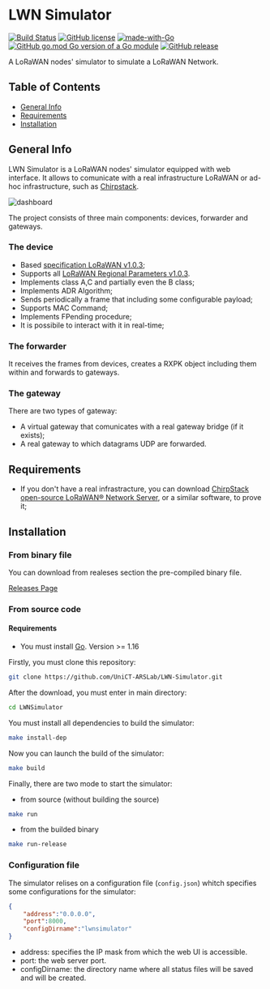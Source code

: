 # LWN Simulator
[![Build Status](https://www.travis-ci.com/UniCT-ARSLab/LWN-Simulator.svg?branch=main)](https://www.travis-ci.com/UniCT-ARSLab/LWN-Simulator)
[![GitHub license](https://img.shields.io/github/license/UniCT-ARSLab/LWN-Simulator)](https://github.com/UniCT-ARSLab/LWN-Simulator/blob/main/LICENSE.txt)
[![made-with-Go](https://img.shields.io/badge/Made%20with-Go-1f425f.svg)](https://golang.org)
[![GitHub go.mod Go version of a Go module](https://img.shields.io/github/go-mod/go-version/UniCT-ARSLab/LWN-Simulator.svg)](https://github.com/UniCT-ARSLab/LWN-Simulator)
[![GitHub release](https://img.shields.io/github/release/UniCT-ARSLab/LWN-Simulator.svg)](https://github.com/UniCT-ARSLab/LWN-Simulator/releases/)

A LoRaWAN nodes' simulator to simulate a LoRaWAN Network.

## Table of Contents
* [General Info](#general-info)
* [Requirements](#requirements)
* [Installation](#installation)

## General Info
LWN Simulator is a LoRaWAN nodes' simulator equipped with web interface. It allows to comunicate with a real infrastructure LoRaWAN or ad-hoc infrastructure, such as [Chirpstack](https://www.chirpstack.io/).

![dashboard](./readme/dashboard.png)

The project consists of three main components: devices, forwarder and gateways. 

### The device
* Based [specification LoRaWAN v1.0.3](https://lora-alliance.org/resource_hub/lorawan-specification-v1-0-3/);
* Supports all [LoRaWAN Regional Parameters v1.0.3](https://lora-alliance.org/resource_hub/lorawan-regional-parameters-v1-0-3reva/).
* Implements class A,C and partially even the B class;
* Implements ADR Algorithm;
* Sends periodically a frame that including some configurable payload;
* Supports MAC Command;
* Implements FPending procedure;
* It is possibile to interact with it in real-time;

### The forwarder
It receives the frames from devices, creates a RXPK object including them within and forwards to gateways.

### The gateway
There are two types of gateway:
* A virtual gateway that comunicates with a real gateway bridge (if it exists);
* A real gateway to which datagrams UDP are forwarded.

## Requirements
* If you don't have a real infrastracture, you can download [ChirpStack open-source LoRaWAN® Network Server](https://www.chirpstack.io/project/), or a similar software, to prove it;


## Installation

### From binary file
You can download from realeses section the pre-compiled binary file.

[Releases Page](https://github.com/UniCT-ARSLab/LWN-Simulator/releases) 

### From source code

#### Requirements
* You must install [Go](https://golang.org/ "Go website"). Version >= 1.16

Firstly, you must clone this repository:
```bash
git clone https://github.com/UniCT-ARSLab/LWN-Simulator.git
```
After the download, you must enter in main directory:

```bash
cd LWNSimulator
```
You must install all dependencies to build the simulator:
```bash
make install-dep
```
Now you can launch the build of the simulator:
```bash
make build
```

Finally, there are two mode to start the simulator:
* from source (without building the source)
```bash
make run
```
* from the builded binary
```bash
make run-release
```

### Configuration file
The simulator relises on a configuration file (`config.json`) whitch specifies some configurations for the simulator:

```json
{
    "address":"0.0.0.0",
    "port":8000,
    "configDirname":"lwnsimulator"
}
```
* address: specifies the IP mask from which the web UI is accessible.
* port: the web server port.
* configDirname: the directory name where all status files will be saved and will be created. 

